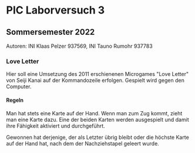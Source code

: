 # PIC Laborversuch 3
## Sommersemester 2022

Autoren: INI Klaas Pelzer  937569, INI Tauno Rumohr 937783

### Love Letter ###
Hier soll eine Umsetzung des 2011 erschienenen Microgames "Love Letter" von Seiji Kanai auf der Kommandozeile erfolgen.
Gespielt wird gegen den Computer.

#### Regeln ####
Man hat stets eine Karte auf der Hand. 
Wenn man zum Zug kommt, zieht man eine Karte dazu. 
Eine der beiden Karten werden ausgespielt und damit ihre Fähigkeit aktiviert und durchgeführt.

Gewonnen hat derjenige, der als Letzter übrig bleibt oder die höchste Karte auf der Hand hat, nach dem der Nachziehstapel geleert wurde.